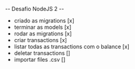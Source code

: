 --  Desafio NodeJS 2 --
 - criado as migrations [x]
 - terminar as models [x]
  - rodar as migrations [x]
 - criar transactions [x]
 - listar todas as transactions com o balance [x]
 - deletar transactions []
 - importar files .csv []
